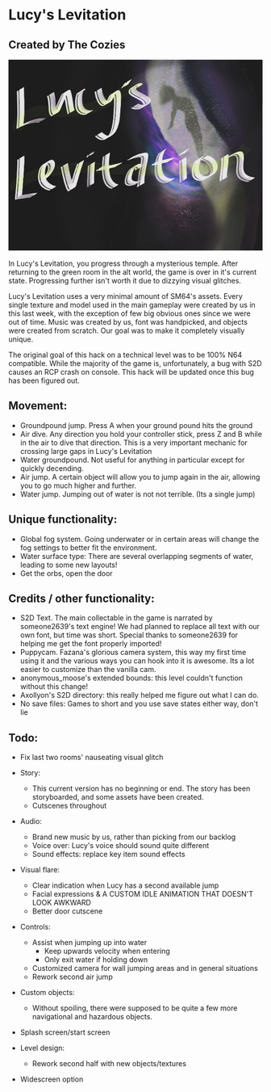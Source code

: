 # Lucy's Levitation
## Created by The Cozies
![Splash](./lucys_levitation.jpg)

In Lucy's Levitation, you progress through a mysterious temple. After returning to the green room in the alt world, the game is over in it's current state. Progressing further isn't worth it due to dizzying visual glitches.

Lucy's Levitation uses a very minimal amount of SM64's assets. Every single texture and model used in the main gameplay were created by us in this last week, with the exception of few big obvious ones since we were out of time. Music was created by us, font was handpicked, and objects were created from scratch. Our goal was to make it completely visually unique.

The original goal of this hack on a technical level was to be 100% N64 compatible. While the majority of the game is, unfortunately, a bug with S2D causes an RCP crash on console. This hack will be updated once this bug has been figured out.

## Movement:
- Groundpound jump. Press A when your ground pound hits the ground
- Air dive. Any direction you hold your controller stick, press Z and B while in the air to dive that direction. This is a very important mechanic for crossing large gaps in Lucy's Levitation
- Water groundpound. Not useful for anything in particular except for quickly decending.
- Air jump. A certain object will allow you to jump again in the air, allowing you to go much higher and further.
- Water jump. Jumping out of water is not not terrible. (Its a single jump)

## Unique functionality:
- Global fog system. Going underwater or in certain areas will change the fog settings to better fit the environment.
- Water surface type: There are several overlapping segments of water, leading to some new layouts!
- Get the orbs, open the door

## Credits / other functionality:
- S2D Text. The main collectable in the game is narrated by someone2639's text engine! We had planned to replace all text with our own font, but time was short. Special thanks to someone2639 for helping me get the font properly imported!
- Puppycam. Fazana's glorious camera system, this way my first time using it and the various ways you can hook into it is awesome. Its a lot easier to customize than the vanilla cam.
- anonymous_moose's extended bounds: this level couldn't function without this change!
- Axollyon's S2D directory: this really helped me figure out what I can do.
- No save files: Games to short and you use save states either way, don't lie

## Todo:
- Fix last two rooms' nauseating visual glitch
- Story: 
    - This current version has no beginning or end. The story has been storyboarded, and some assets have been created.
    - Cutscenes throughout
- Audio:
    - Brand new music by us, rather than picking from our backlog
    - Voice over: Lucy's voice should sound quite different
    - Sound effects: replace key item sound effects
- Visual flare:
    - Clear indication when Lucy has a second available jump
    - Facial expressions  & A CUSTOM IDLE ANIMATION THAT DOESN'T LOOK AWKWARD
    - Better door cutscene
- Controls:
    - Assist when jumping up into water
        - Keep upwards velocity when entering
        - Only exit water if holding down
    - Customized camera for wall jumping areas and in general situations
    - Rework second air jump

- Custom objects:
    - Without spoiling, there were supposed to be quite a few more navigational and hazardous objects.
- Splash screen/start screen
- Level design:
    - Rework second half with new objects/textures
- Widescreen option
